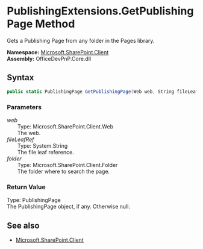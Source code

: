 # PublishingExtensions.GetPublishingPage Method  
Gets a Publishing Page from any folder in the Pages library.  

**Namespace:** [Microsoft.SharePoint.Client](Microsoft.SharePoint.Client.md)  
**Assembly:** OfficeDevPnP.Core.dll  
## Syntax
```C#
public static PublishingPage GetPublishingPage(Web web, String fileLeafRef, Folder folder)
```
### Parameters
*web*  
&emsp;&emsp;Type: Microsoft.SharePoint.Client.Web  
&emsp;&emsp;The web.  
*fileLeafRef*  
&emsp;&emsp;Type: System.String  
&emsp;&emsp;The file leaf reference.  
*folder*  
&emsp;&emsp;Type: Microsoft.SharePoint.Client.Folder  
&emsp;&emsp;The folder where to search the page.  
### Return Value
Type: PublishingPage  
The PublishingPage object, if any. Otherwise null.

## See also
- [Microsoft.SharePoint.Client](Microsoft.SharePoint.Client.md)
